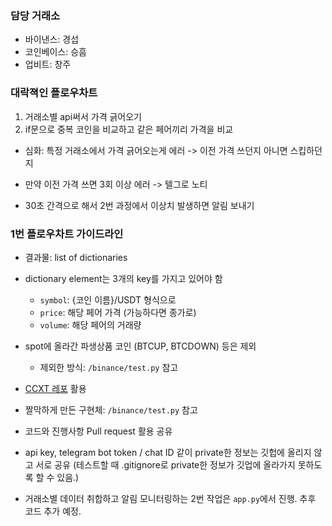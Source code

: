 ### 담당 거래소
- 바이낸스: 경섭
- 코인베이스: 승흠
- 업비트: 창주

### 대락젹인 플로우차트
1. 거래소별 api써서 가격 긁어오기
2. if문으로 중복 코인을 비교하고 같은 페어끼리 가격을 비교

- 심화: 특정 거래소에서 가격 긁어오는게 에러 -> 이전 가격 쓰던지 아니면 스킵하던지

- 만약 이전 가격 쓰면 3회 이상 에러 -> 텔그로 노티

- 30초 간격으로 해서 2번 과정에서 이상치 발생하면 알림 보내기

### 1번 플로우차트 가이드라인
- 결과물: list of dictionaries
- dictionary element는 3개의 key를 가지고 있어야 함
  - `symbol`: {코인 이름}/USDT 형식으로
  - `price`: 해당 페어 가격 (가능하다면 종가로)
  - `volume`: 해당 페어의 거래량
- spot에 올라간 파생상품 코인 (BTCUP, BTCDOWN) 등은 제외
  - 제외한 방식: `/binance/test.py` 참고

- [CCXT 레포](https://github.com/ccxt/ccxt) 활용
- 짤막하게 만든 구현체: `/binance/test.py` 참고

- 코드와 진행사항 Pull request 활용 공유

- api key, telegram bot token / chat ID 같이 private한 정보는 깃헙에 올리지 않고 서로 공유 (테스트할 때 .gitignore로 private한 정보가 깃업에 올라가지 못하도록 할 수 있음.)

- 거래소별 데이터 취합하고 알림 모니터링하는 2번 작업은 `app.py`에서 진행. 추후 코드 추가 예정.